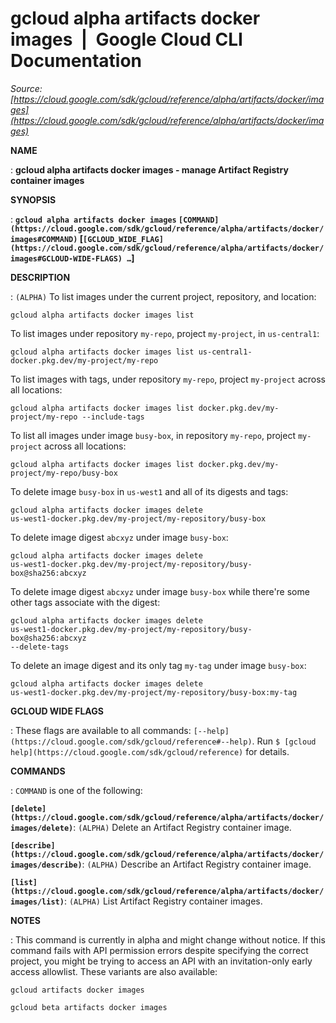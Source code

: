 # gcloud alpha artifacts docker images  |  Google Cloud CLI Documentation

*Source: [https://cloud.google.com/sdk/gcloud/reference/alpha/artifacts/docker/images](https://cloud.google.com/sdk/gcloud/reference/alpha/artifacts/docker/images)*

**NAME**

: **gcloud alpha artifacts docker images - manage Artifact Registry container images**

**SYNOPSIS**

: **`gcloud alpha artifacts docker images` `[COMMAND](https://cloud.google.com/sdk/gcloud/reference/alpha/artifacts/docker/images#COMMAND)` [`[GCLOUD_WIDE_FLAG](https://cloud.google.com/sdk/gcloud/reference/alpha/artifacts/docker/images#GCLOUD-WIDE-FLAGS) …`]**

**DESCRIPTION**

: `(ALPHA)` To list images under the current project, repository, and
location:

```
gcloud alpha artifacts docker images list
```

To list images under repository `my-repo`, project
`my-project`, in `us-central1`:

```
gcloud alpha artifacts docker images list us-central1-docker.pkg.dev/my-project/my-repo
```

To list images with tags, under repository `my-repo`, project
`my-project` across all locations:

```
gcloud alpha artifacts docker images list docker.pkg.dev/my-project/my-repo --include-tags
```

To list all images under image `busy-box`, in repository
`my-repo`, project `my-project` across all locations:

```
gcloud alpha artifacts docker images list docker.pkg.dev/my-project/my-repo/busy-box
```

To delete image `busy-box` in `us-west1` and all of its
digests and tags:

```
gcloud alpha artifacts docker images delete
us-west1-docker.pkg.dev/my-project/my-repository/busy-box
```

To delete image digest `abcxyz` under image `busy-box`:

```
gcloud alpha artifacts docker images delete
us-west1-docker.pkg.dev/my-project/my-repository/busy-box@sha256:abcxyz
```

To delete image digest `abcxyz` under image `busy-box`
while there're some other tags associate with the digest:

```
gcloud alpha artifacts docker images delete
us-west1-docker.pkg.dev/my-project/my-repository/busy-box@sha256:abcxyz
--delete-tags
```

To delete an image digest and its only tag `my-tag` under image
`busy-box`:

```
gcloud alpha artifacts docker images delete
us-west1-docker.pkg.dev/my-project/my-repository/busy-box:my-tag
```

**GCLOUD WIDE FLAGS**

: These flags are available to all commands: `[--help](https://cloud.google.com/sdk/gcloud/reference#--help)`.
Run `$ [gcloud help](https://cloud.google.com/sdk/gcloud/reference)` for details.

**COMMANDS**

: ``COMMAND`` is one of the following:

**`[delete](https://cloud.google.com/sdk/gcloud/reference/alpha/artifacts/docker/images/delete)`**:
`(ALPHA)` Delete an Artifact Registry container image.

**`[describe](https://cloud.google.com/sdk/gcloud/reference/alpha/artifacts/docker/images/describe)`**:
`(ALPHA)` Describe an Artifact Registry container image.

**`[list](https://cloud.google.com/sdk/gcloud/reference/alpha/artifacts/docker/images/list)`**:
`(ALPHA)` List Artifact Registry container images.

**NOTES**

: This command is currently in alpha and might change without notice. If this
command fails with API permission errors despite specifying the correct project,
you might be trying to access an API with an invitation-only early access
allowlist. These variants are also available:

```
gcloud artifacts docker images
```

```
gcloud beta artifacts docker images
```
